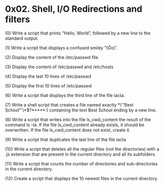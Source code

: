 # 0x02. Shell, I/O Redirections and filters
(0) Write a script that prints “Hello, World”, followed by a new line to the standard output.

(1) Write a script that displays a confused smiley "(Ôo)'.

(2) Display the content of the /etc/passwd file.

(3) Display the content of /etc/passwd and /etc/hosts

(4) Display the last 10 lines of /etc/passwd

(5) Display the first 10 lines of /etc/passwd

(6) Write a script that displays the third line of the file iacta.

(7) Write a shell script that creates a file named exactly \*\\'"Best School"\'\\*$\?\*\*\*\*\*:) containing the text Best School ending by a new line.

(8) Write a script that writes into the file ls_cwd_content the result of the command ls -la. If the file ls_cwd_content already exists, it should be overwritten. If the file ls_cwd_content does not exist, create it.

(9) Write a script that duplicates the last line of the file iacta

(10) Write a script that deletes all the regular files (not the directories) with a .js extension that are present in the current directory and all its subfolders.

(11) Write a script that counts the number of directories and sub-directories in the current directory.

(12) Create a script that displays the 10 newest files in the current directory.
